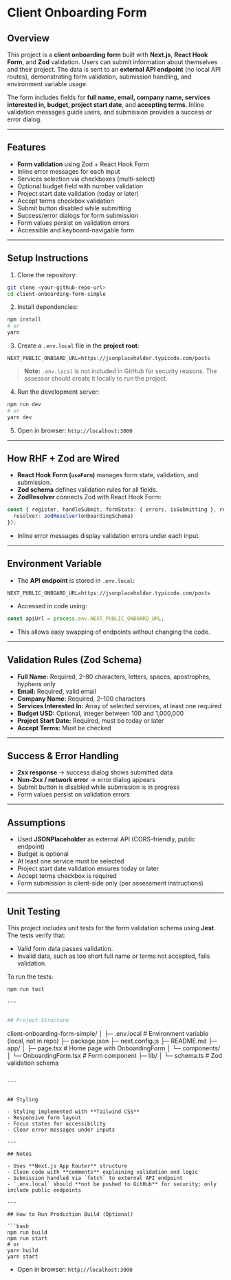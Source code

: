 
# Client Onboarding Form

## Overview
This project is a **client onboarding form** built with **Next.js**, **React Hook Form**, and **Zod** validation. Users can submit information about themselves and their project. The data is sent to an **external API endpoint** (no local API routes), demonstrating form validation, submission handling, and environment variable usage.

The form includes fields for **full name, email, company name, services interested in, budget, project start date**, and **accepting terms**. Inline validation messages guide users, and submission provides a success or error dialog.

---

## Features

- **Form validation** using Zod + React Hook Form
- Inline error messages for each input
- Services selection via checkboxes (multi-select)
- Optional budget field with number validation
- Project start date validation (today or later)
- Accept terms checkbox validation
- Submit button disabled while submitting
- Success/error dialogs for form submission
- Form values persist on validation errors
- Accessible and keyboard-navigable form

---

## Setup Instructions

1. Clone the repository:

```bash
git clone <your-github-repo-url>
cd client-onboarding-form-simple
```

2. Install dependencies:

```bash
npm install
# or
yarn
```

3. Create a `.env.local` file in the **project root**:

```env
NEXT_PUBLIC_ONBOARD_URL=https://jsonplaceholder.typicode.com/posts
```

> **Note:** `.env.local` is not included in GitHub for security reasons. The assessor should create it locally to run the project.

4. Run the development server:

```bash
npm run dev
# or
yarn dev
```

5. Open in browser: `http://localhost:3000`

---

## How RHF + Zod are Wired

- **React Hook Form (`useForm`)** manages form state, validation, and submission.
- **Zod schema** defines validation rules for all fields.
- **ZodResolver** connects Zod with React Hook Form:

```ts
const { register, handleSubmit, formState: { errors, isSubmitting }, reset } = useForm<OnboardingFormData>({
  resolver: zodResolver(onboardingSchema)
});
```

- Inline error messages display validation errors under each input.

---

## Environment Variable

- The **API endpoint** is stored in `.env.local`:

```
NEXT_PUBLIC_ONBOARD_URL=https://jsonplaceholder.typicode.com/posts
```

- Accessed in code using:

```ts
const apiUrl = process.env.NEXT_PUBLIC_ONBOARD_URL;
```

- This allows easy swapping of endpoints without changing the code.

---

## Validation Rules (Zod Schema)

- **Full Name:** Required, 2–80 characters, letters, spaces, apostrophes, hyphens only
- **Email:** Required, valid email
- **Company Name:** Required, 2–100 characters
- **Services Interested In:** Array of selected services, at least one required
- **Budget USD:** Optional, integer between 100 and 1,000,000
- **Project Start Date:** Required, must be today or later
- **Accept Terms:** Must be checked

---

## Success & Error Handling

- **2xx response** → success dialog shows submitted data
- **Non-2xx / network error** → error dialog appears
- Submit button is disabled while submission is in progress
- Form values persist on validation errors

---

## Assumptions

- Used **JSONPlaceholder** as external API (CORS-friendly, public endpoint)
- Budget is optional
- At least one service must be selected
- Project start date validation ensures today or later
- Accept terms checkbox is required
- Form submission is client-side only (per assessment instructions)

---

## Unit Testing

This project includes unit tests for the form validation schema using **Jest**. The tests verify that:

- Valid form data passes validation.
- Invalid data, such as too short full name or terms not accepted, fails validation.

To run the tests:

```bash
npm run test

---


## Project Structure

```
client-onboarding-form-simple/
│
├─ .env.local                  # Environment variable (local, not in repo)
├─ package.json
├─ next.config.js
├─ README.md
├─ app/
│   ├─ page.tsx                # Home page with OnboardingForm
│   └─ components/
│       └─ OnboardingForm.tsx  # Form component
├─ lib/
│   └─ schema.ts               # Zod validation schema
```

---


## Styling

- Styling implemented with **Tailwind CSS**
- Responsive form layout
- Focus states for accessibility
- Clear error messages under inputs

---

## Notes

- Uses **Next.js App Router** structure
- Clean code with **comments** explaining validation and logic
- Submission handled via `fetch` to external API endpoint
- `.env.local` should **not be pushed to GitHub** for security; only include public endpoints

---

## How to Run Production Build (Optional)

```bash
npm run build
npm run start
# or
yarn build
yarn start
```

- Open in browser: `http://localhost:3000`
